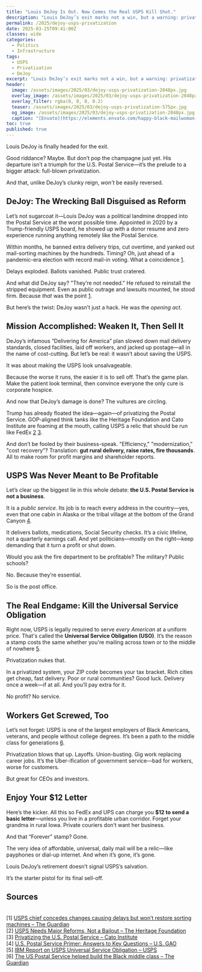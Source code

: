 ```yaml
---
title: "Louis DeJoy Is Out. Now Comes the Real USPS Kill Shot."
description: "Louis DeJoy’s exit marks not a win, but a warning: privatization is coming for the U.S. Postal Service."
permalink: /2025/dejoy-usps-privatization
date: 2025-03-25T09:41:00Z
classes: wide
categories:
  - Politics
  - Infrastructure
tags:
  - USPS
  - Privatization
  - DeJoy
excerpt: "Louis DeJoy’s exit marks not a win, but a warning: privatization is coming for the U.S. Postal Service."
header:
  image: /assets/images/2025/03/dejoy-usps-privatization-2048px.jpg
  overlay_image: /assets/images/2025/03/dejoy-usps-privatization-2048px.jpg
  overlay_filter: rgba(0, 0, 0, 0.2)
  teaser: /assets/images/2025/03/dejoy-usps-privatization-575px.jpg
  og_image: /assets/images/2025/03/dejoy-usps-privatization-2048px.jpg
  caption: "[Envato](https://elements.envato.com/happy-black-mailwoman-delivering-packages-and-maki-PFXCJCS)"
toc: true
published: true
---
```

Louis DeJoy is finally headed for the exit.

Good riddance? Maybe. But don’t pop the champagne just yet. His departure isn’t a triumph for the U.S. Postal Service—it’s the prelude to a bigger attack: full-blown privatization.

And that, unlike DeJoy’s clunky reign, *won’t* be easily reversed.

## DeJoy: The Wrecking Ball Disguised as Reform

Let’s not sugarcoat it—Louis DeJoy was a political landmine dropped into the Postal Service at the worst possible time. Appointed in 2020 by a Trump-friendly USPS board, he showed up with a donor resume and zero experience running anything remotely like the Postal Service.

Within months, he banned extra delivery trips, cut overtime, and yanked out mail-sorting machines by the hundreds. Timing? Oh, just ahead of a pandemic-era election with record mail-in voting. What a coincidence [1](https://www.theguardian.com/us-news/2020/aug/21/usps-louis-dejoy-senate-hearing-mail-in-voting).

Delays exploded. Ballots vanished. Public trust cratered.

And what did DeJoy say? "They’re not needed." He refused to reinstall the stripped equipment. Even as public outrage and lawsuits mounted, he stood firm. Because *that* was the point [1](https://www.theguardian.com/us-news/2020/aug/21/usps-louis-dejoy-senate-hearing-mail-in-voting).

But here’s the twist: DeJoy wasn’t just a hack. He was the *opening act*.

## Mission Accomplished: Weaken It, Then Sell It

DeJoy’s infamous “Delivering for America” plan slowed down mail delivery standards, closed facilities, laid off workers, and jacked up postage—all in the name of cost-cutting. But let’s be real: it wasn’t about saving the USPS.

It was about making the USPS look unsalvageable.

Because the worse it runs, the easier it is to sell off. That’s the game plan. Make the patient look terminal, then convince everyone the only cure is corporate hospice.

And now that DeJoy’s damage is done? The vultures are circling.

Trump has already floated the idea—again—of privatizing the Postal Service. GOP-aligned think tanks like the Heritage Foundation and Cato Institute are foaming at the mouth, calling USPS a relic that should be run like FedEx [2](https://www.heritage.org/budget-and-spending/commentary/usps-needs-major-reforms-not-bailout) [3](https://www.downsizinggovernment.org/usps#:~:text=The%20USPS%20has%20a%20legal,and%20reduce%20costs%20for%20consumers).

And don’t be fooled by their business-speak. "Efficiency," "modernization," "cost recovery"? Translation: **gut rural delivery, raise rates, fire thousands**. All to make room for profit margins and shareholder reports.

## USPS Was Never Meant to Be Profitable

Let’s clear up the biggest lie in this whole debate: **the U.S. Postal Service is not a business**.

It is a *public service*. Its job is to reach every address in the country—yes, even that one cabin in Alaska or the tribal village at the bottom of the Grand Canyon [4](https://www.gao.gov/products/gao-21-479sp#:~:text=The%20Postal%20Service%20uses%20mules,mail%20in%20the%20Grand%20Canyon).

It delivers ballots, medications, Social Security checks. It’s a civic lifeline, not a quarterly earnings call. And yet politicians—mostly on the right—keep demanding that it turn a profit or shut down.

Would you ask the fire department to be profitable? The military? Public schools?

No. Because they’re essential.

So is the post office.

## The Real Endgame: Kill the Universal Service Obligation

Right now, USPS is legally required to serve *every American* at a uniform price. That's called the **Universal Service Obligation (USO)**. It’s the reason a stamp costs the same whether you're mailing across town or to the middle of nowhere [5](https://about.usps.com/universal-postal-service/ibm-report.pdf).

Privatization nukes that.

In a privatized system, your ZIP code becomes your tax bracket. Rich cities get cheap, fast delivery. Poor or rural communities? Good luck. Delivery once a week—if at all. And you’ll pay extra for it.

No profit? No service.

## Workers Get Screwed, Too

Let’s not forget: USPS is one of the largest employers of Black Americans, veterans, and people without college degrees. It’s been a path to the middle class for generations [6](https://www.theguardian.com/business/2025/mar/11/usps-black-middle-class-trump#:~:text=the%20post%20office%20is%20responsible,of%20the%20national%20workforce%20overall).

Privatization blows that up. Layoffs. Union-busting. Gig work replacing career jobs. It’s the Uber-ification of government service—bad for workers, worse for customers.

But great for CEOs and investors.

## Enjoy Your $12 Letter

Here’s the kicker. All this so FedEx and UPS can charge you **$12 to send a basic letter**—unless you live in a profitable urban corridor. Forget your grandma in rural Iowa. Private couriers don’t want her business.

And that “Forever” stamp? Gone.

The very idea of affordable, universal, daily mail will be a relic—like payphones or dial-up internet. And when it’s gone, it’s gone.

Louis DeJoy’s retirement doesn’t signal USPS’s salvation.

It’s the starter pistol for its final sell-off.

## Sources

<a name="sources"></a>  
[1] <a href="https://www.theguardian.com/us-news/2020/aug/21/usps-louis-dejoy-senate-hearing-mail-in-voting">USPS chief concedes changes causing delays but won’t restore sorting machines – The Guardian</a>  
[2] <a href="https://www.heritage.org/budget-and-spending/commentary/usps-needs-major-reforms-not-bailout">USPS Needs Major Reforms, Not a Bailout – The Heritage Foundation</a>  
[3] <a href="https://www.downsizinggovernment.org/usps#:~:text=The%20USPS%20has%20a%20legal,and%20reduce%20costs%20for%20consumers">Privatizing the U.S. Postal Service – Cato Institute</a>  
[4] <a href="https://www.gao.gov/products/gao-21-479sp#:~:text=The%20Postal%20Service%20uses%20mules,mail%20in%20the%20Grand%20Canyon">U.S. Postal Service Primer: Answers to Key Questions – U.S. GAO</a>  
[5] <a href="https://about.usps.com/universal-postal-service/ibm-report.pdf">IBM Report on USPS Universal Service Obligation – USPS</a>  
[6] <a href="https://www.theguardian.com/business/2025/mar/11/usps-black-middle-class-trump#:~:text=the%20post%20office%20is%20responsible,of%20the%20national%20workforce%20overall">The US Postal Service helped build the Black middle class – The Guardian</a>